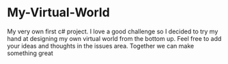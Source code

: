 # My-Virtual-World
My very own first c# project.  I love a good challenge so I decided to try my hand at designing my own virtual world from the bottom up.  Feel free to add your ideas and thoughts in the issues area.  Together we can make something great
